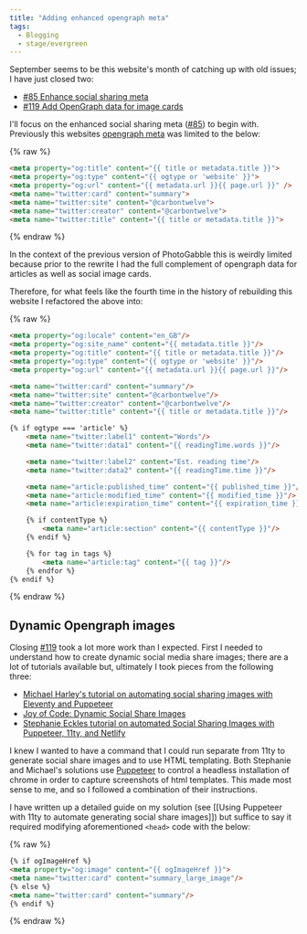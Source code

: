 ```yaml
---
title: "Adding enhanced opengraph meta"
tags:
  - Blogging
  - stage/evergreen
---
```


September seems to be this website's month of catching up with old issues; I have just closed two:

- [#85 Enhance social sharing meta](https://github.com/photogabble/website/issues/85)
- [#119 Add OpenGraph data for image cards](https://github.com/photogabble/website/issues/119)

I'll focus on the enhanced social sharing meta ([#85](https://github.com/photogabble/website/issues/85)) to begin with. Previously this websites [opengraph meta](https://ogp.me/) was limited to the below: 

{% raw %}
```html
<meta property="og:title" content="{{ title or metadata.title }}">
<meta property="og:type" content="{{ ogtype or 'website' }}">
<meta property="og:url" content="{{ metadata.url }}{{ page.url }}" />
<meta name="twitter:card" content="summary">
<meta name="twitter:site" content="@carbontwelve">
<meta name="twitter:creator" content="@carbontwelve">
<meta name="twitter:title" content="{{ title or metadata.title }}">
```
{% endraw %}

In the context of the previous version of PhotoGabble this is weirdly limited because prior to the rewrite I had the full complement of opengraph data for articles as well as social image cards.

Therefore, for what feels like the fourth time in the history of rebuilding this website I refactored the above into:

{% raw %}
```html
<meta property="og:locale" content="en_GB"/>
<meta property="og:site_name" content="{{ metadata.title }}"/>
<meta property="og:title" content="{{ title or metadata.title }}"/>
<meta property="og:type" content="{{ ogtype or 'website' }}"/>
<meta property="og:url" content="{{ metadata.url }}{{ page.url }}"/>

<meta name="twitter:card" content="summary"/>
<meta name="twitter:site" content="@carbontwelve"/>
<meta name="twitter:creator" content="@carbontwelve"/>
<meta name="twitter:title" content="{{ title or metadata.title }}"/>

{% if ogtype === 'article' %}
    <meta name="twitter:label1" content="Words"/>
    <meta name="twitter:data1" content="{{ readingTime.words }}"/>

    <meta name="twitter:label2" content="Est. reading time"/>
    <meta name="twitter:data2" content="{{ readingTime.time }}"/>

    <meta name="article:published_time" content="{{ published_time }}"/>
    <meta name="article:modified_time" content="{{ modified_time }}"/>
    <meta name="article:expiration_time" content="{{ expiration_time }}"/>

    {% if contentType %}
        <meta name="article:section" content="{{ contentType }}"/>
    {% endif %}

    {% for tag in tags %}
        <meta name="article:tag" content="{{ tag }}"/>
    {% endfor %}
{% endif %}
```
{% endraw %}

## Dynamic Opengraph images

Closing [#119](https://github.com/photogabble/website/issues/119) took a lot more work than I expected. First I needed to understand how to create dynamic social media share images; there are a lot of tutorials available but, ultimately I took pieces from the following three:

- [Michael Harley's tutorial on automating social sharing images with Eleventy and Puppeteer](https://obsolete29.com/posts/2021/01/09/automated-social-sharing-images-with-eleventy-and-puppeteer/)
- [Joy of Code: Dynamic Social Share Images](https://joyofcode.xyz/dynamic-social-share-images)
- [Stephanie Eckles tutorial on automated Social Sharing Images with Puppeteer, 11ty, and Netlify](https://dev.to/5t3ph/automated-social-sharing-images-with-puppeteer-11ty-and-netlify-22ln)

I knew I wanted to have a command that I could run separate from 11ty to generate social share images and to use HTML templating. Both Stephanie and Michael's solutions use [Puppeteer](https://pptr.dev/) to control a headless installation of chrome in order to capture screenshots of html templates. This made most sense to me, and so I followed a combination of their instructions.

I have written up a detailed guide on my solution (see [[Using Puppeteer with 11ty to automate generating social share images]]) but suffice to say it required modifying aforementioned `<head>` code with the below:

{% raw %}
```html
{% if ogImageHref %}
<meta property="og:image" content="{{ ogImageHref }}">
<meta name="twitter:card" content="summary_large_image"/>
{% else %}
<meta name="twitter:card" content="summary"/>
{% endif %}
```
{% endraw %}
